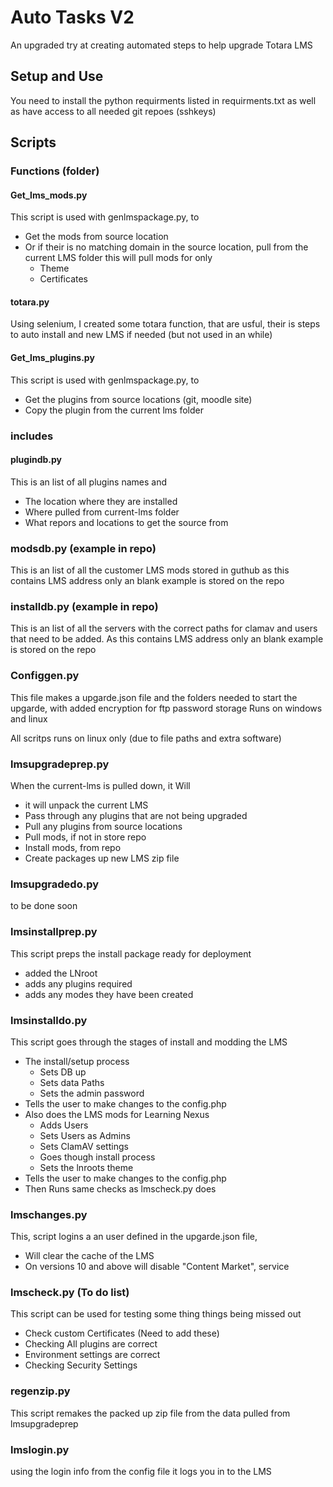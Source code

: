 # Auto Tasks V2

An upgraded try at creating automated steps to help upgrade Totara LMS

## Setup and Use

You need to install the python requirments listed in requirments.txt
as well as have access to all needed git repoes (sshkeys)

## Scripts

### Functions (folder)

#### Get_lms_mods.py
This script is used with genlmspackage.py, to
* Get the mods from source location
* Or if their is no matching domain in the source location, pull from the current LMS folder this will pull mods for only
  * Theme
  * Certificates

#### totara.py
Using selenium, I created some totara function, that are usful, their is steps to auto install and new LMS if needed (but not used in an while)

#### Get_lms_plugins.py
This script is used with genlmspackage.py, to
* Get the plugins from source locations (git, moodle site)
* Copy the plugin from the current lms folder

### includes

#### plugindb.py
This is an list of all plugins names and
* The location where they are installed
* Where pulled from current-lms folder
* What repors and locations to get the source from

### modsdb.py (example in repo)
This is an list of all the customer LMS mods stored in guthub
as this contains LMS address only an blank example is stored on the repo

### installdb.py (example in repo)
This is an list of all the servers with the correct paths for clamav and users that need to be added. As this contains LMS address only an blank example is stored on the repo


### Configgen.py
This file makes a upgarde.json file and the folders needed to start the upgarde, with added encryption for ftp password storage
Runs on windows and linux

All scritps runs on linux only (due to file paths and extra software)

### lmsupgradeprep.py
When the current-lms is pulled down, it Will
* it will unpack the current LMS
* Pass through any plugins that are not being upgraded
* Pull any plugins from source locations
* Pull mods, if not in store repo
* Install mods, from repo
* Create packages up new LMS zip file

### lmsupgradedo.py
to be done soon

### lmsinstallprep.py
This script preps the install package ready for deployment
* added the LNroot
* adds any plugins required
* adds any modes they have been created

### lmsinstalldo.py
This script goes through the stages of install and modding the LMS
* The install/setup process
  * Sets DB up
  * Sets data Paths
  * Sets the admin password
* Tells the user to make changes to the config.php
* Also does the LMS mods for Learning Nexus  
  * Adds Users
  * Sets Users as Admins
  * Sets ClamAV settings
  * Goes though install process
  * Sets the lnroots theme
* Tells the user to make changes to the config.php
* Then Runs same checks as lmscheck.py does

### lmschanges.py
This, script logins a an user defined in the upgarde.json file,
* Will clear the cache of the LMS
* On versions 10 and above will disable "Content Market", service

### lmscheck.py (To do list)
This script can be used for testing some thing things being missed out
* Check custom Certificates (Need to add these)
* Checking All plugins are correct
* Environment settings are correct
* Checking Security Settings


### regenzip.py
This script remakes the packed up zip file from the data pulled from lmsupgradeprep

### lmslogin.py
using the login info from the config file it logs you in to the LMS

